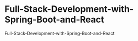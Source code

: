 # Full-Stack-Development-with-Spring-Boot-and-React
Full-Stack-Development-with-Spring-Boot-and-React
